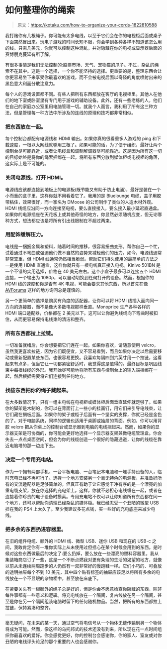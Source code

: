 # 如何整理你的绳索

> 原文：<https://kotaku.com/how-to-organize-your-cords-1822810588>

我打赌你有几根绳子。你可能有太多电线，以至于它们会在你的电视柜后面或桌子下面突然冒出来。玩电子游戏的时间长短不限，你会学到各种各样不知道该怎么用的线。只需几美元，你就可以控制这种混乱，并对隐藏在你的电视或显示器后面的赛博朋克蔓延有所了解。



有很多事情是我们无法控制的:股票市场、天气、宠物猫的爪子。不过，杂乱的绳索不在其中。这是一个选择，一个你不能坚持的选择。更重要的是，整理东西会让你更容易坐下来享受你最喜欢的游戏，而不会被电视后面以奇怪的角度喷射出来的黑色意大利面分散注意力。

每个人的游戏设置都不同。有些人把所有东西都放在客厅的电视柜里。其他人在他们的地下室或卧室里有专门用于游戏的辅助设备。此外，还有一些老练的人，他们在自己的家庭办公室里用电脑管理一切。就我个人而言，我利用了所有这三种方法，但是管理每一种方法中所涉及的连线的原理和技巧都非常相似。

### 把东西放在一起。

每个控制台都配有电源线和 HDMI 输出。如果你真的很看重多人游戏的 ping 和下载速度，一根以太网线就够用三根了。如果可能的话，为了便于组织，最好让两个控制台尽可能靠近，或者让电缆盒和调制解调器尽可能靠近。这是因为所有这一切的目标始终是将你的绳索捆绑在一起。将所有东西分散到媒体柜或电视柜的角落，这实际上是不可能的。

### 关闭电源线，打开 HDMI。

电源线应该都连接到地板上的电源板(既节能又有助于防止电涌)，最好是装在一个小而重的盒子里，这样你就不用看着它了。我用的是 Bluelounge 电缆，盖子用胶带粘住，效果很好，而一家名为 DMoose 的公司制作了类似的人造木材外观。HDMI 线缆应沿同一方向连接至电视，要么直接接入，要么接入最小延迟直通盒。如果你的电源插座在天花板上或其他奇怪的地方，你显然必须随机应变，但无论哪种方式，想法都应该是将所有引出线限制在不超过两束。

### 用配饰缓解压力。

电线是一捆捆金属和塑料，随着时间的推移，很容易扭曲变形。帮你自己一个忙，试着通过不弯曲或强迫他们做不自然的姿势来减轻他们的压力。如今，电源线通常非常笨重，但 HDMI 线通常仍然相当脆弱。帮助它们持久使用的最简单的方法之一是使用 HDMI 直通盒，这样你就只有一根电线真正接入电视。Kinivo 501BN 是一个不错的实用选择，价格在 40 美元左右。这个小盒子最多可以连接五个 HDMI 连接，一个输出为 1080p，可以自动切换到任何打开的设备。然而，根据你的 HDMI 线的速度和你是否有 4K 电视，可能会要求其他东西，所以首先在像 [AVForums](https://www.avforums.com/) 这样的地方询问总是谨慎的。

另一个更简单的选择是购买有角度的适配器，让你可以将 HDMI 线插入面向同一方向的连接器，而不是像大多数电视那样垂直。Monoprice 生产各种各样的 HDMI 端口适配器，价格都在 2 美元以下。这可以让你避免线绳向下弯曲时被扣住，从而更容易保持电线束的清洁和整齐。

### 所有东西都拉上拉链。

一切准备就绪后，你会想要把它们连在一起。如果你喜欢，请随意使用 velcro，虽然我更喜欢拉链，因为它们既便宜，又不容易看到，而且如果你决定以后需要移动或重新配置某些东西，也很容易更换。我喜欢每隔四到六英寸用一个拉链，这看起来有点多，但当它让一切都紧密舒适时，我觉得这是值得的。最终目标是巩固线束中每根线缆的外形。我开始尽可能地将所有东西与控制台上的输入端捆绑在一起，然后根据需要将它们连接到任何地方。

### 找些东西把你的绳子藏起来。

在大多数情况下，只有一组主电线在电视柜或媒体柜后面垂直延伸就足够了。如果你的脚架是木制的，你可以在背面钉上一些小的挂画钉，用它们来引导电线束，让它们藏在搁板后面。如果你的架子或柜子后面有一个坚实的支撑，你就已经是金色的了。对于电脑系统，同样的逻辑也适用于桌脚或抽屉的背面。例如，你可以用背胶 velcro 把从你桌上的控制台或显示器到电脑的电线捆起来。然而，如果你的显示器支架是可协商的，你可能会更好地选择一个显示器支架兼做电缆管理盒。你会失去一点点桌面空间，但会为你的线缆创造一个很好的隐藏通道，让你的线缆在靠近电脑塔的那一边走下去。

### 决定一个专用充电站。

作为一个拥有两部手机、一台平板电脑、一台笔记本电脑和一堆手持设备的人，临时充电已经不再可行了。选择一个地方安装另一个毫无特色的电源板，并准备好所有的交流适配器是足够简单的，但真正有助于让它感觉干净有序的是一个漂亮的加重电缆支架，放在你选择的充电架上。这样，你就不必担心电线缠在一起，或者在连接着你珍贵的电子设备时摸索。专用充电站不仅可以让你知道所有东西都在同一个地方，还可以帮助你清理已经杂乱的媒体柜。我已经忍受一个丑陋的微型 USB 挂在我的 PS4 上太久了。至少我建议多花点钱，买一些好的充电底座来减少电线。

### 把多余的东西扔进容器里。

在旧的组件电缆、额外的 HDMI 线、微型 USB、迷你 USB 和现在的 USB-c 之间，我敢肯定你有一堆你实际上从未使用过但担心在某个时候会用到的东西。是时候对这些东西做最后的决定了:要么扔掉，要么放在一些漂亮的塑料容器里。我从集装箱商店订了一些，这是一个不断点燃我对更有条理的生活的渴望的地方，就像以前从未连续两周跑步的人仍然有一双非常好的慢跑鞋一样。它们小巧的、可叠放的透明抽屉每个不到 10 美元，其中四个贴有标签的抽屉应该足以将所有多余的电线放在一个不显眼的杂物柜中，甚至放在床底下。

在紧要关头有一根额外的绳子总是好的，但是你会不愿意检查你隐藏的东西，除非每件事都有一些意义和逻辑。将充电线放在一个隔间，复古线放在另一个隔间，甚至是你在另一个隔间组装电脑时留下的任何随机物品。当然，把所有的东西都拉上拉链，保持紧凑和整齐。

* * *

毫无疑问，在未来的某一天，通过空气将电信号从一个物体无缝传输到另一个物体将成为可能。然而，像这样的乌托邦式的技术还没有到来，所以现在花一点时间组织你最喜欢的爱好。你会感觉更好，你的控制台会感谢你，你的家人、室友或对你丑陋的电线评头论足的那个重要的人也会感谢你。